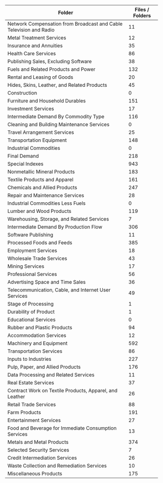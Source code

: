 | Folder                                                             |   Files / Folders |
|--------------------------------------------------------------------|-------------------|
| Network Compensation from Broadcast and Cable Television and Radio |                11 |
| Metal Treatment Services                                           |                12 |
| Insurance and Annuities                                            |                35 |
| Health Care Services                                               |                86 |
| Publishing Sales, Excluding Software                               |                38 |
| Fuels and Related Products and Power                               |               132 |
| Rental and Leasing of Goods                                        |                20 |
| Hides, Skins, Leather, and Related Products                        |                45 |
| Construction                                                       |                 0 |
| Furniture and Household Durables                                   |               151 |
| Investment Services                                                |                17 |
| Intermediate Demand By Commodity Type                              |               116 |
| Cleaning and Building Maintenance Services                         |                 0 |
| Travel Arrangement Services                                        |                25 |
| Transportation Equipment                                           |               148 |
| Industrial Commodities                                             |                 0 |
| Final Demand                                                       |               218 |
| Special Indexes                                                    |               943 |
| Nonmetallic Mineral Products                                       |               183 |
| Textile Products and Apparel                                       |               161 |
| Chemicals and Allied Products                                      |               247 |
| Repair and Maintenance Services                                    |                28 |
| Industrial Commodities Less Fuels                                  |                 0 |
| Lumber and Wood Products                                           |               119 |
| Warehousing, Storage, and Related Services                         |                 7 |
| Intermediate Demand By Production Flow                             |               306 |
| Software Publishing                                                |                11 |
| Processed Foods and Feeds                                          |               385 |
| Employment Services                                                |                18 |
| Wholesale Trade Services                                           |                43 |
| Mining Services                                                    |                17 |
| Professional Services                                              |                56 |
| Advertising Space and Time Sales                                   |                36 |
| Telecommunication, Cable, and Internet User Services               |                49 |
| Stage of Processing                                                |                 1 |
| Durability of Product                                              |                 1 |
| Educational Services                                               |                 0 |
| Rubber and Plastic Products                                        |                94 |
| Accommodation Services                                             |                12 |
| Machinery and Equipment                                            |               592 |
| Transportation Services                                            |                86 |
| Inputs to Industries                                               |               227 |
| Pulp, Paper, and Allied Products                                   |               176 |
| Data Processing and Related Services                               |                11 |
| Real Estate Services                                               |                37 |
| Contract Work on Textile Products, Apparel, and Leather            |                26 |
| Retail Trade Services                                              |                88 |
| Farm Products                                                      |               191 |
| Entertainment Services                                             |                27 |
| Food and Beverage for Immediate Consumption Services               |                13 |
| Metals and Metal Products                                          |               374 |
| Selected Security Services                                         |                 7 |
| Credit Intermediation Services                                     |                26 |
| Waste Collection and Remediation Services                          |                10 |
| Miscellaneous Products                                             |               175 |